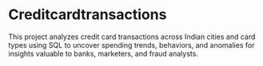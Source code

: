 # Creditcardtransactions
This project analyzes credit card transactions across Indian cities and card types using SQL to uncover spending trends, behaviors, and anomalies for insights valuable to banks, marketers, and fraud analysts.
